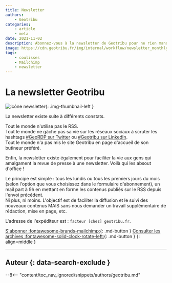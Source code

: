 ```yaml
---
title: Newsletter
authors:
    - Geotribu
categories:
    - article
    - meta
date: 2021-11-02
description: Abonnez-vous à la newsletter de Geotribu pour ne rien manquer des contenus publiés.
image: https://cdn.geotribu.fr/img/internal/workflow/newsletter_monthly_cut.png
tags:
    - coulisses
    - Mailchimp
    - newsletter
---
```


# La newsletter Geotribu

![icône newsletter](https://cdn.geotribu.fr/img/logos-icones/divers/newsletter.webp "icône newsletter"){: .img-thumbnail-left }

La newsletter existe suite à différents constats.

Tout le monde n'utilise pas le RSS.  
Tout le monde ne gâche pas sa vie sur les réseaux sociaux à scruter les hashtags [#GeoRDP sur Twitter](https://twitter.com/hashtag/GeoRDP) ou [#Geotribu sur LinkedIn](https://www.linkedin.com/feed/hashtag/?keywords=geotribu).  
Tout le monde n'a pas mis le site Geotribu en page d'accueil de son butineur préféré.

Enfin, la newsletter existe également pour faciliter la vie aux gens qui amalgament la revue de presse à une newsletter. Voilà qui les absout d'office !

Le principe est simple : tous les lundis ou tous les premiers jours du mois (selon l'option que vous choisissez dans le formulaire d'abonnement), un mail part à 9h en mettant en forme les contenus publiés sur le RSS depuis l'envoi précédent.  
Ni plus, ni moins. L'objectif est de faciliter la diffusion et le suivi des nouveaux contenus MAIS sans nous demander un travail supplémentaire de rédaction, mise en page, etc.

L'adresse de l'expéditeur est : `facteur [chez] geotribu.fr`.

[S'abonner :fontawesome-brands-mailchimp:](http://eepurl.com/hL0zVr){: .md-button }
[Consulter les archives :fontawesome-solid-clock-rotate-left:](https://us5.campaign-archive.com/home/?u=465e16ce303f65e4f490e8a71&id=6c4efaf092){: .md-button }
{: align=middle }

----

## Auteur {: data-search-exclude }

--8<-- "content/toc_nav_ignored/snippets/authors/geotribu.md"
